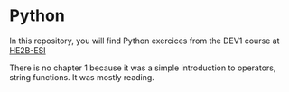 # Python

In this repository, you will find Python exercices from the DEV1 course at [HE2B-ESI](https://he2b.be/formations/developpeur-dapplications/)

There is no chapter 1 because it was a simple introduction to operators, string functions. It was mostly reading.

